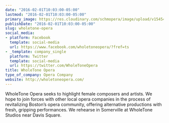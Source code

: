 ```yaml
---
date: "2016-02-01T10:03:00-05:00"
lastmod: "2016-02-01T10:03:00-05:00"
primary_image: https://res.cloudinary.com/schmopera/image/upload/v1545409169/media/webhook-uploads/1454339026683/Zombie.jpg.jpg
publishDate: "2016-02-01T10:03:00-05:00"
slug: wholetone-opera
social_media:
- platform: Facebook
  template: social-media
  url: https://www.facebook.com/wholetoneopera/?fref=ts
- _template: company_single
  platform: Twitter
  template: social-media
  url: https://twitter.com/WholeToneOpera
title: WholeTone Opera
type_of_company: Opera Company
website: http://wholetoneopera.com/
---
```


WholeTone Opera seeks to highlight female composers and artists. We hope to join forces with other local opera companies in the process of revitalizing Boston’s opera community, offering alternative productions with fresh, gripping performances. We rehearse in Somerville at WholeTone Studios near Davis Square.
